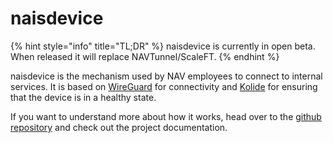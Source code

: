 # naisdevice

{% hint style="info" title="TL;DR" %}
naisdevice is currently in open beta. When released it will replace NAVTunnel/ScaleFT.
{% endhint %}

naisdevice is the mechanism used by NAV employees to connect to internal services.
It is based on [WireGuard](https://www.wireguard.com) for connectivity and [Kolide](https://www.kolide.com/) for ensuring that the device is in a healthy state. 

If you want to understand more about how it works, head over to the [github repository](https://github.com/nais/device) and check out the project documentation.
